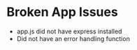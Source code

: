 # Broken App Issues
- app.js did not have express installed
- Did not have an error handling function
